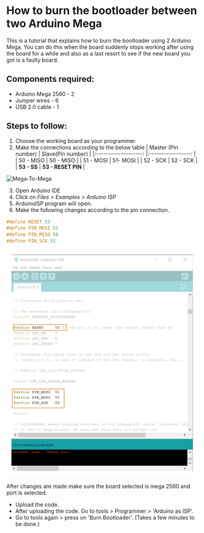 # How to burn the bootloader between two Arduino Mega

This is a tutorial that explains how to burn the bootloader using 2 Arduino Mega. You can do this when the board suddenly stops working after using the board for a while and also as a last resort to see if the new board you got is a faulty board.

## Components required:

* Arduino Mega 2560 - 2 
* Jumper wires - 6
* USB 2.0 cable - 1
 
## Steps to follow:

1. Choose the working board as your programmer.
2. Make the connections according to the below table
| Master (Pin number) 	| Slave(Pin number) 	|
|:-------------------:	|:-----------------:	|
| 50 - MISO           	| 50 - MISO         	|
| 51 - MOSI           	| 51- MOSI          	|
| 52 - SCK            	| 52 - SCK          	|
| **53 - SS**          | **53 - RESET PIN** |

![Mega-To-Mega](/assets/img/Hardware/boards/BurnBootloaderBetweenTwoArduinoMega/1.png)

3. Open Arduino IDE
4. Click on *Files > Examples > Arduino ISP*
5. ArduinoISP program will open.
6. Make the following changes according to the pin connection.

```C++
#define RESET 53
#define PIN_MOSI 51
#define PIN_MISO 50
#define PIN_SCK 52
```
![code snipet](/assets/img/BurnBootloaderBetweenTwoArduinoMega/1.png)

After changes are made make sure the board selected is mega 2560 and port is selected.

* Upload the code.
* After uploading the code. Go to tools > Programmer > 'Arduino as ISP'.
* Go to tools again > press on 'Burn Bootloader'.  (Takes a few minutes to be done.)



